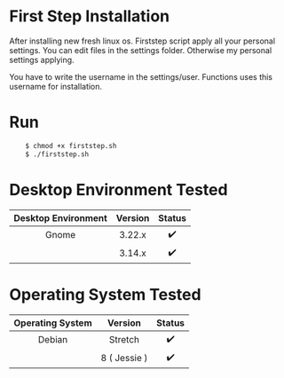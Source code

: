 # First Step Installation

After installing new fresh linux os. Firststep script apply all your personal
settings. You can edit files in the settings folder. Otherwise my personal settings applying.

You have to write the username in the settings/user. Functions uses this username for installation.

# Run
```bash
    $ chmod +x firststep.sh
    $ ./firststep.sh
```

# Desktop Environment Tested

| Desktop Environment | Version |       Status       |
|:-------------------:|:-------:|:------------------:|
| Gnome               | 3.22.x  | :heavy_check_mark: |
|                     | 3.14.x  | :heavy_check_mark: |

# Operating System Tested

| Operating System |   Version    |      Status        |
|:----------------:|:------------:|:------------------:|
| Debian           | Stretch      | :heavy_check_mark: |
|                  | 8 ( Jessie ) | :heavy_check_mark: |
